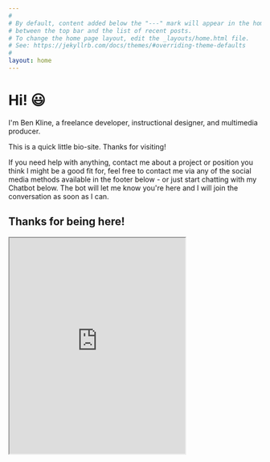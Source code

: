 ```yaml
---
#
# By default, content added below the "---" mark will appear in the home page
# between the top bar and the list of recent posts.
# To change the home page layout, edit the _layouts/home.html file.
# See: https://jekyllrb.com/docs/themes/#overriding-theme-defaults
#
layout: home
---
```


# Hi! :smiley:

I'm Ben Kline, a freelance developer, instructional designer, and multimedia producer.

This is a quick little bio-site. Thanks for visiting!

If you need help with anything, contact me about a project or position you think I might be a good fit for, feel free to contact me via any of the social media methods available in the footer below - or just start chatting with my Chatbot below. The bot will let me know you're here and I will join the conversation as soon as I can.  

## Thanks for being here!

<iframe
    allow="microphone;"
    width="350"
    height="430"
    src="https://console.dialogflow.com/api-client/demo/embedded/fe93bd94-dd8c-4914-97dc-6dcdf95ec501">
</iframe>

